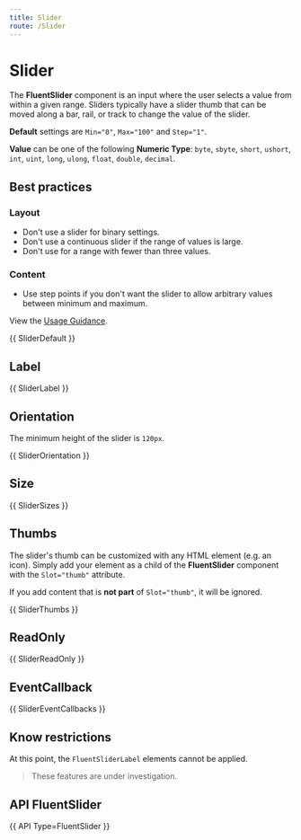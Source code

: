 ```yaml
---
title: Slider
route: /Slider
---
```


# Slider

The **FluentSlider** component is an input where the user selects a value from within a given range. Sliders typically have a slider thumb that can be moved along a bar, rail, or track to change the value of the slider.

**Default** settings are `Min="0"`, `Max="100"` and `Step="1"`.

**Value** can be one of the following **Numeric Type**:
`byte`, `sbyte`, `short`, `ushort`, `int`, `uint`, `long`, `ulong`, `float`, `double`, `decimal`.

## Best practices

### Layout

- Don't use a slider for binary settings.
- Don't use a continuous slider if the range of values is large.
- Don't use for a range with fewer than three values.

### Content

- Use step points if you don't want the slider to allow arbitrary values between minimum and maximum.

View the [Usage Guidance](https://fluent2.microsoft.design/components/web/react/slider/usage).

{{ SliderDefault }}

## Label

{{ SliderLabel }}

## Orientation

The minimum height of the slider is `120px`.

{{ SliderOrientation }}

## Size

{{ SliderSizes }}

## Thumbs

The slider's thumb can be customized with any HTML element (e.g. an icon).
Simply add your element as a child of the **FluentSlider** component with the
`Slot="thumb"` attribute.

If you add content that is **not part** of `Slot="thumb"`, it will be ignored.

{{ SliderThumbs }}

## ReadOnly

{{ SliderReadOnly }}

## EventCallback

{{ SliderEventCallbacks }}

## Know restrictions

At this point, the `FluentSliderLabel` elements cannot be applied.

> These features are under investigation.

##  API FluentSlider

{{ API Type=FluentSlider<int> }}
